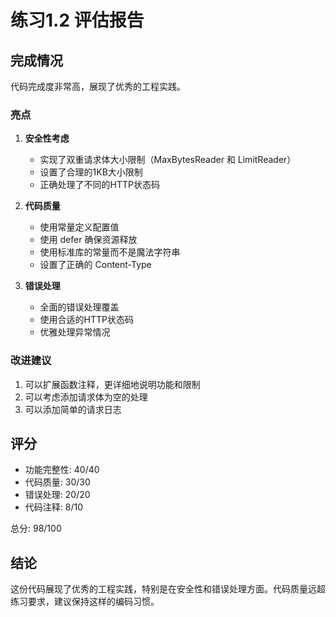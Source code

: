 # 练习1.2 评估报告

## 完成情况

代码完成度非常高，展现了优秀的工程实践。

### 亮点

1. **安全性考虑**
   - 实现了双重请求体大小限制（MaxBytesReader 和 LimitReader）
   - 设置了合理的1KB大小限制
   - 正确处理了不同的HTTP状态码

2. **代码质量**
   - 使用常量定义配置值
   - 使用 defer 确保资源释放
   - 使用标准库的常量而不是魔法字符串
   - 设置了正确的 Content-Type

3. **错误处理**
   - 全面的错误处理覆盖
   - 使用合适的HTTP状态码
   - 优雅处理异常情况

### 改进建议

1. 可以扩展函数注释，更详细地说明功能和限制
2. 可以考虑添加请求体为空的处理
3. 可以添加简单的请求日志

## 评分

- 功能完整性: 40/40
- 代码质量: 30/30
- 错误处理: 20/20
- 代码注释: 8/10

总分: 98/100

## 结论

这份代码展现了优秀的工程实践，特别是在安全性和错误处理方面。代码质量远超练习要求，建议保持这样的编码习惯。 
